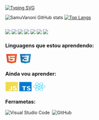[![Typing SVG](https://readme-typing-svg.herokuapp.com/?color=FF0&size=30&center=true&vCenter=true&width=1000&lines=Oi,+meu+nome+é+Samuel+Vanoni+e+tenho+19+anos;Sou+de+SP,+Taubaté;E+estudo+desenvolvimento+web+por+conta+própria;Seja+bem-vindo!+:%29)](https://git.io/typing-svg)
 
![SamuVanoni GitHub stats](https://github-readme-stats.vercel.app/api?username=SamuVanoni&show_icons=true&theme=highcontrast)
[![Top Langs](https://github-readme-stats.vercel.app/api/top-langs/?username=SamuVanoni&theme=highcontrast)](https://github.com/SamuVanoni/github-readme-stats)

##

<div> 
  <a href="https://wa.me/+5512996317649" target="_blank"><img src="https://img.shields.io/badge/WhatsApp-25D366?style=for-the-badge&logo=whatsapp&logoColor=white" target="_blank"></a> 
  <a href="https://www.linkedin.com/in/samuelvanoni/" target="_blank"><img src="https://img.shields.io/badge/LinkedIn-0077B5?style=for-the-badge&logo=linkedin&logoColor=white" target="_blank"></a>
  <a href="https://instagram.com/vanonidev" target="_blank"><img src="https://img.shields.io/badge/-Instagram-%23E4405F?style=for-the-badge&logo=instagram&logoColor=white" target="_blank"></a>
 	<a href="https://www.youtube.com/channel/UCxT6UyVb_ShU6X8RM3Msbdw" target="_blank"><img src="https://img.shields.io/badge/YouTube-FF0000?style=for-the-badge&logo=youtube&logoColor=white" target="_blank"></a>
  <a href="https://www.tiktok.com/@vanonidev?lang=pt-BR" target="_blank"><img src="https://img.shields.io/badge/TikTok-000000?style=for-the-badge&logo=tiktok&logoColor=white" target="_blank"></a> 
  <a href="https://www.twitch.tv/samuvanoni" target="_blank"><img src="https://img.shields.io/badge/Twitch-9146FF?style=for-the-badge&logo=twitch&logoColor=white" target="_blank"></a>
  <a href = "mailto:samu.prog00@gmail.com"><img src="https://img.shields.io/badge/-Gmail-%23333?style=for-the-badge&logo=gmail&logoColor=white" target="_blank"></a>

<!-- <a href="https://discord.gg/bQZgnmuQ2A" target="_blank"><img src="https://img.shields.io/badge/Discord-7289DA?style=for-the-badge&logo=discord&logoColor=white" target="_blank"></a> -->

  
</div>

### Linguagens que estou aprendendo:
<div style="display: inline_block">
  <img align="center" alt="Rafa-HTML" height="30" width="40" src="https://raw.githubusercontent.com/devicons/devicon/master/icons/html5/html5-original.svg">
  <img align="center" alt="Rafa-CSS" height="30" width="40" src="https://raw.githubusercontent.com/devicons/devicon/master/icons/css3/css3-original.svg">
</div>
  
### Ainda vou aprender:
<div style="display: inline_block">
  <img align="center" alt="Rafa-Js" height="30" width="40" src="https://raw.githubusercontent.com/devicons/devicon/master/icons/javascript/javascript-plain.svg">
  <img align="center" alt="Rafa-Ts" height="30" width="40" src="https://raw.githubusercontent.com/devicons/devicon/master/icons/typescript/typescript-plain.svg">
  <img align="center" alt="Rafa-React" height="30" width="40" src="https://raw.githubusercontent.com/devicons/devicon/master/icons/react/react-original.svg">
</div>

### Ferrametas:
![Visual Studio Code](https://img.shields.io/badge/-Visual%20Studio%20Code-0D1117?style=for-the-badge&logo=visual-studio-code&logoColor=007ACC&labelColor=0D1117)&nbsp;
![GitHub](https://img.shields.io/badge/-GitHub-0D1117?style=for-the-badge&logo=github&labelColor=0D1117)&nbsp;
<!-- ![Git](https://img.shields.io/badge/-Git-0D1117?style=for-the-badge&logo=git&labelColor=0D1117)&nbsp; -->

